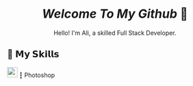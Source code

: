 <h1 align='center'><b><i>Welcome To My Github</i></b> 👋</h1>
<p align='center'>Hello! I'm Ali, a skilled Full Stack Developer.</p>


<!--- Skills --->
<h2>🔰 𝗠𝘆 𝗦𝗸𝗶𝗹𝗹𝘀</h2>

<p><img src="https://cdn.discordapp.com/attachments/1112694971603095625/1143926734803173426/2101px-Adobe_Photoshop_CC_icon.png" style="width: 24px;height: 24px;"> ┇ Photoshop</p>
